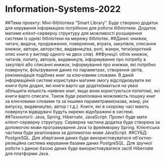 # Information-Systems-2022
##Тема проекту: Міні-бібліотека “Smart Library”. 
Буде створено додаток для керування інформацією потрібною для роботи бібліотеки. Додаток матиме клієнт-серверну структуру для можливості розширення системи із однієї бібліотеки на мережу бібліотек.
##Данні: книжки, читачі, видача, продовження, повернення, втрата, закупівля, списання книжок, автори, авторство, видавництва, ролі, жанри, теги(короткий опис книги у вигляді одного чи двох слів).
##Функції: облік книжок, читачів, попиту, авторів, видавництв, інформування про потребу в закупівлі або списанні книжок, інформування про книжки, які потрібно повернути, фільтрування даних по параметрах, створення звітів, рекомендація подібних книг за ключовими словами.
В даній інформаційній системі користувач матиме змогу відслідковувати які книги були додані, які книги варто ще додати(мається на увазі збільшити кількість наявних книг, якщо вони користуються попитом), які книги варто списати. Також буде реалізована можливість пошуку книг за ключовими словами та за іншими параметрами(назва, жанр, рік випуску, видавництво, автор і т.д.). Книги, які в скорому часі мають повернути відвідувачі будуть окремо відображені в системі.
##Технології: Java, Spring, Hibernate, JavaScript.
Проект буде мати клієнт-серверну структуру. Серверна частина додатка буде створена за допомогою мови програмування Java та фреймворку Spring. Клієнтська частина буде реалізована за допомогою мови JavaScript.
##СУБД: PostgreSQL.
Для зберігання даних буде використовуватися об'єктно-реляційна система керування базами даних PostgreSQL. Для зручної роботи з даною базою даних буде використовуватися засіб Hibernate для платформи Java.

